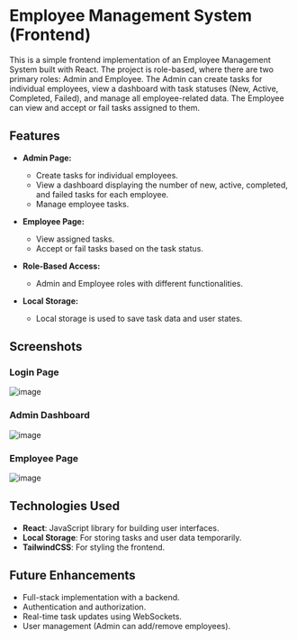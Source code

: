 # Employee Management System (Frontend)

This is a simple frontend implementation of an Employee Management System built with React. The project is role-based, where there are two primary roles: Admin and Employee. The Admin can create tasks for individual employees, view a dashboard with task statuses (New, Active, Completed, Failed), and manage all employee-related data. The Employee can view and accept or fail tasks assigned to them.

## Features

- **Admin Page:**
  - Create tasks for individual employees.
  - View a dashboard displaying the number of new, active, completed, and failed tasks for each employee.
  - Manage employee tasks.

- **Employee Page:**
  - View assigned tasks.
  - Accept or fail tasks based on the task status.
  
- **Role-Based Access:** 
  - Admin and Employee roles with different functionalities.

- **Local Storage:**
  - Local storage is used to save task data and user states.

## Screenshots

### Login Page
![image](https://github.com/user-attachments/assets/af7e2495-625f-4ed9-b132-684bbb95e8c8)


### Admin Dashboard
![image](https://github.com/user-attachments/assets/7303bacf-77e6-4cc7-8e59-10da6e1a2a7b)


### Employee Page
![image](https://github.com/user-attachments/assets/f1b4d7d4-6cb5-4fc6-be47-5cb8253ece62)


## Technologies Used

- **React**: JavaScript library for building user interfaces.
- **Local Storage**: For storing tasks and user data temporarily.
- **TailwindCSS**: For styling the frontend.

## Future Enhancements

- Full-stack implementation with a backend.
- Authentication and authorization.
- Real-time task updates using WebSockets.
- User management (Admin can add/remove employees).
